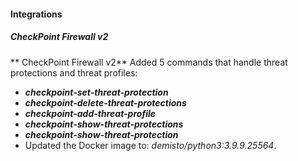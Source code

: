 
#### Integrations
##### CheckPoint Firewall v2
** CheckPoint Firewall v2**
Added 5 commands that handle threat protections and threat profiles:
- ***checkpoint-set-threat-protection***
- ***checkpoint-delete-threat-protections***
- ***checkpoint-add-threat-profile***
- ***checkpoint-show-threat-protections***
- ***checkpoint-show-threat-protection***
- Updated the Docker image to: *demisto/python3:3.9.9.25564*.
